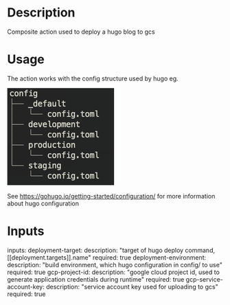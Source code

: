 # Description

Composite action used to deploy a hugo blog to gcs

# Usage

The action works with the config structure used by hugo eg. 

![config-tree](images/hugo-config-tree.png)

See https://gohugo.io/getting-started/configuration/ for more information about hugo configuration

# Inputs

inputs:
  deployment-target:
    description: "target of hugo deploy command, [[deployment.targets]].name"
    required: true
  deployment-environment:
    description: "build environment, which hugo configuration in config/ to use"
    required: true
  gcp-project-id:
    description: "google cloud project id, used to generate application credentials during runtime"
    required: true
  gcp-service-account-key:
    description: "service account key used for uploading to gcs"
    required: true
